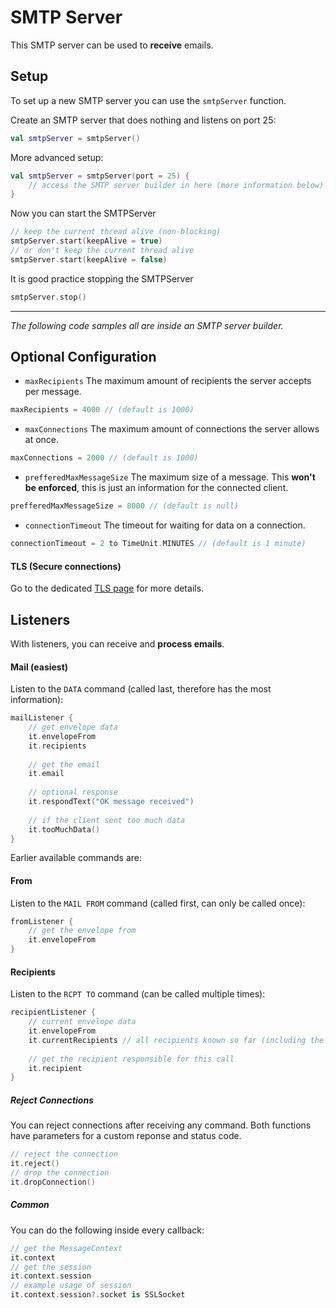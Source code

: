 # SMTP Server

This SMTP server can be used to **receive** emails.

## Setup

To set up a new SMTP server you can use the `smtpServer` function.

Create an SMTP server that does nothing and listens on port 25:
```kotlin
val smtpServer = smtpServer()
```

More advanced setup:
```kotlin
val smtpServer = smtpServer(port = 25) {
    // access the SMTP server builder in here (more information below)
}
```

Now you can start the SMTPServer
```kotlin
// keep the current thread alive (non-blocking)
smtpServer.start(keepAlive = true)
// or don't keep the current thread alive
smtpServer.start(keepAlive = false)
```

It is good practice stopping the SMTPServer
```kotlin
smtpServer.stop()
```

___

*The following code samples all are inside an SMTP server builder.*

## Optional Configuration

- `maxRecipients` The maximum amount of recipients the server accepts per message.
```kotlin
maxRecipients = 4000 // (default is 1000)
```

- `maxConnections` The maximum amount of connections the server allows at once.
```kotlin
maxConnections = 2000 // (default is 1000)
```

- `prefferedMaxMessageSize` The maximum size of a message. This **won't be enforced**, this is just an information for the connected client.
```kotlin
prefferedMaxMessageSize = 8000 // (default is null)
```

- `connectionTimeout` The timeout for waiting for data on a connection.
```kotlin
connectionTimeout = 2 to TimeUnit.MINUTES // (default is 1 minute)
```

#### TLS (Secure connections)

Go to the dedicated [TLS page](tls.md) for more details.

## Listeners

With listeners, you can receive and **process emails**.

#### Mail (easiest)

Listen to the `DATA` command (called last, therefore has the most information):
```kotlin
mailListener {
    // get envelope data
    it.envelopeFrom
    it.recipients
    
    // get the email
    it.email
    
    // optional response
    it.respondText("OK message received")
    
    // if the client sent too much data
    it.tooMuchData()
}
```

Earlier available commands are:

#### From
Listen to the `MAIL FROM` command (called first, can only be called once):
```kotlin
fromListener {
    // get the envelope from
    it.envelopeFrom
}
```

#### Recipients
Listen to the `RCPT TO` command (can be called multiple times):
```kotlin
recipientListener {
    // current envelope data
    it.envelopeFrom
    it.currentRecipients // all recipients known so far (including the one responsible for this call)
    
    // get the recipient responsible for this call
    it.recipient
}
```

##### Reject Connections

You can reject connections after receiving any command. Both functions have parameters for a custom reponse and status code.
```kotlin
// reject the connection
it.reject()
// drop the connection
it.dropConnection()
```

##### Common

You can do the following inside every callback:
```kotlin
// get the MessageContext
it.context
// get the session
it.context.session
// example usage of session
it.context.session?.socket is SSLSocket
```
